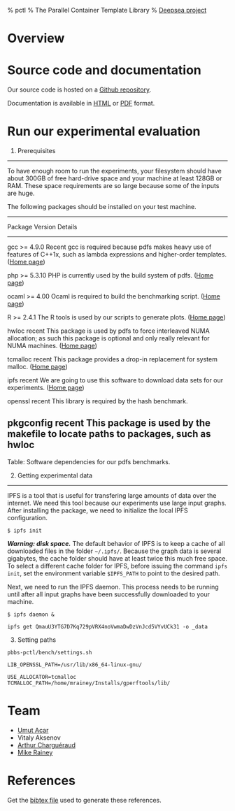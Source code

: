 % pctl
% The Parallel Container Template Library
% [Deepsea project](http://deepsea.inria.fr/)

Overview
========

Source code and documentation
=============================

Our source code is hosted on a [Github
repository](https://github.com/deepsea-inria/pctl).

Documentation is available in [HTML](doc/pctl.html) or
[PDF](doc/pctl.pdf) format.

Run our experimental evaluation
===============================

1. Prerequisites
----------------

To have enough room to run the experiments, your filesystem should
have about 300GB of free hard-drive space and your machine at least
128GB or RAM. These space requirements are so large because some of
the inputs are huge.

The following packages should be installed on your test machine.

-----------------------------------------------------------------------------------
Package    Version        Details
--------   ----------     ---------------------------------------------------------
gcc         >= 4.9.0      Recent gcc is required because pdfs 
                          makes heavy use of features of C++1x,
                          such as lambda expressions and
                          higher-order templates.
                          ([Home page](https://gcc.gnu.org/))

php         >= 5.3.10     PHP is currently used by the build system 
                          of pdfs.
                          ([Home page](http://www.php.net/))

ocaml        >= 4.00       Ocaml is required to build the
                           benchmarking script.
                           ([Home page](http://www.ocaml.org/))

R            >= 2.4.1      The R tools is used by our scripts to
                           generate plots.
                           ([Home page](http://www.r-project.org/))
                                               
hwloc        recent        This package is used by pdfs to force
                           interleaved NUMA allocation; as
                           such this package is optional and only
                           really relevant for NUMA machines.
                           ([Home page](http://www.open-mpi.org/projects/hwloc/))

tcmalloc     recent        This package provides a drop-in
                           replacement for system malloc.
                           ([Home page](http://goog-perftools.sourceforge.net/))

ipfs         recent        We are going to use this software to
                           download data sets for our experiments.
                           ([Home page](https://ipfs.io/))

openssl      recent        This library is required by the hash
                           benchmark.

pkgconfig    recent        This package is used by the makefile
                           to locate paths to packages, such
			   as hwloc
-----------------------------------------------------------------------------------

Table: Software dependencies for our pdfs benchmarks.

2. Getting experimental data
----------------------------

IPFS is a tool that is useful for transfering large amounts of data
over the internet. We need this tool because our experiments use large
input graphs. After installing the package, we need to initialize the
local IPFS configuration.

~~~~
$ ipfs init
~~~~

***Warning: disk space.*** The default behavior of IPFS is to keep a
cache of all downloaded files in the folder `~/.ipfs/`. Because the
graph data is several gigabytes, the cache folder should have at least
twice this much free space. To select a different cache folder for
IPFS, before issuing the command `ipfs init`, set the environment
variable `$IPFS_PATH` to point to the desired path.

Next, we need to run the IPFS daemon. This process needs to be running
until after all input graphs have been successfully downloaded to your
machine.

~~~~
$ ipfs daemon &
~~~~

~~~~
ipfs get QmauU3YTG7D7Kq729pVRX4noVwmaDwDzVnJcd5VYvUCk31 -o _data
~~~~

3. Setting paths

`pbbs-pctl/bench/settings.sh`

~~~~
LIB_OPENSSL_PATH=/usr/lib/x86_64-linux-gnu/
~~~~

~~~~
USE_ALLOCATOR=tcmalloc
TCMALLOC_PATH=/home/mrainey/Installs/gperftools/lib/
~~~~

Team
====

- [Umut Acar](http://www.umut-acar.org/site/umutacar/)
- Vitaly Aksenov
- [Arthur Charguéraud](http://www.chargueraud.org/)
- [Mike Rainey](http://gallium.inria.fr/~rainey/)

References
==========

Get the [bibtex file](pctl.bib) used to generate these
references.
